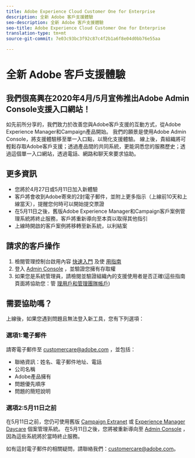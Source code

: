```yaml
---
title: Adobe Experience Cloud Customer One for Enterprise
description: 全新 Adobe 客戶支援體驗
seo-description: 全新 Adobe 客戶支援體驗
seo-title: Adobe Experience Cloud Customer One for Enterprise
translation-type: tm+mt
source-git-commit: 7e03c93bc3f92c87c4f2b1a6f8e04d0bb76e55aa

---
```



# 全新 Adobe 客戶支援體驗

## 我們很高興在2020年4月/5月宣佈推出Adobe Admin Console支援入口網站！

如先前所分享的，我們致力於改善您與Adobe客戶支援的互動方式，從Adobe Experience Manager和Campaign產品開始。 我們的願景是使用Adobe Admin Console，將支援體驗移至單一入口點，以簡化支援體驗。 線上後，貴組織將可輕鬆存取Adobe客戶支援；透過產品間的共同系統，更能洞悉您的服務歷史；透過這個單一入口網站，透過電話、網路和聊天來要求協助。

## 更多資訊

* 您將於4月27日或5月11日加入新體驗
* 客戶將會收到Adobe寄來的2封電子郵件，並附上更多指示（上線前10天和上線當天），提醒您何時可以開始提交票證
* 在5月11日之後，舊版Adobe Experience Manager和Campaign客戶案例管理系統將終止服務，客戶將重新導向至本頁以取得其他指引
* 上線時開啟的客戶案例將移轉至新系統，以利結案

## 請求的客戶操作

1. 檢閱管理控制台啟用內容 [快速入門](https://helpx.adobe.com/enterprise/get-started.html) 及使 [用指南](https://helpx.adobe.com/enterprise/managing/user-guide.html)
1. 登入 [Admin Console](https://adminconsole.adobe.com/) ，並驗證您擁有存取權
1. 如果您是系統管理員，請檢閱並驗證組織內的支援使用者是否正確(這些指南頁面將協助您：管 [理用戶](https://helpx.adobe.com/enterprise/using/users.html)[和管理團隊帳戶](https://helpx.adobe.com/enterprise/using/accounts.html))

## 需要協助嗎？

上線後，如果您遇到問題且無法登入新工具，您有下列選項：

### 選項1:電子郵件

請寄電子郵件至 [customercare@adobe.com](mailto:customercare@adobe.com) ，並包括：

* 聯絡資訊：姓名、電子郵件地址、電話
* 公司名稱
* Adobe產品擁有
* 問題優先順序
* 問題的簡短說明

### 選項2:5月11日之前

在5月11日之前，您仍可使用舊版 [Campaign Extranet](https://support.neolane.net/webApp/extranetLogin) 或 [Experience Manager Daycare](https://daycare.day.com/home.html) 個案管理系統。  在5月11日之後，您將被重新導向至 [Admin Console](https://adminconsole.adobe.com/) ，因為這些系統將於當時終止服務。


如有這封電子郵件的相關疑問，請聯絡我們：[customercare@adobe.com](mailto:customercare@adobe.com)。
